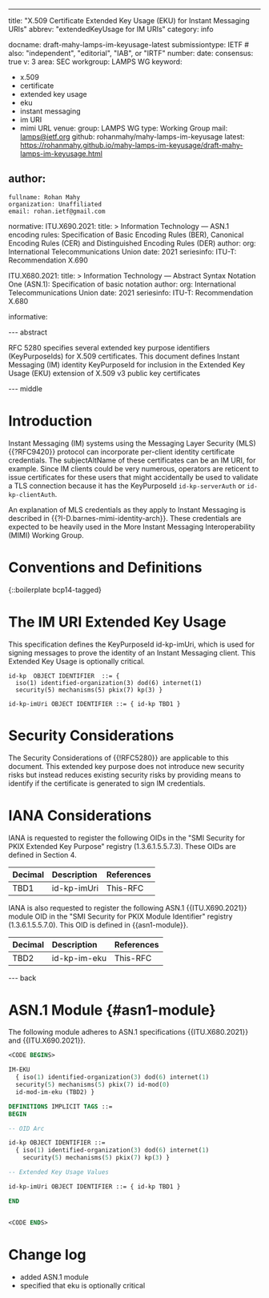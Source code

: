 ---
title: "X.509 Certificate Extended Key Usage (EKU) for Instant Messaging URIs"
abbrev: "extendedKeyUsage for IM URIs"
category: info

docname: draft-mahy-lamps-im-keyusage-latest
submissiontype: IETF  # also: "independent", "editorial", "IAB", or "IRTF"
number:
date:
consensus: true
v: 3
area: SEC
workgroup: LAMPS WG
keyword:
 - x.509
 - certificate
 - extended key usage
 - eku
 - instant messaging
 - im URI
 - mimi URL
venue:
  group: LAMPS WG
  type: Working Group
  mail: lamps@ietf.org
  github: rohanmahy/mahy-lamps-im-keyusage
  latest: https://rohanmahy.github.io/mahy-lamps-im-keyusage/draft-mahy-lamps-im-keyusage.html

author:
 -
    fullname: Rohan Mahy
    organization: Unaffiliated
    email: rohan.ietf@gmail.com

normative:
  ITU.X690.2021:
    title: >
      Information Technology — ASN.1 encoding rules:
      Specification of Basic Encoding Rules (BER),
      Canonical Encoding Rules (CER)
      and Distinguished Encoding Rules (DER)
    author:
      org: International Telecommunications Union
    date: 2021
    seriesinfo:
      ITU-T: Recommendation X.690

  ITU.X680.2021:
    title: >
      Information Technology — Abstract Syntax Notation One (ASN.1):
      Specification of basic notation
    author:
      org: International Telecommunications Union
    date: 2021
    seriesinfo:
      ITU-T: Recommendation X.680

informative:


--- abstract

RFC 5280 specifies several extended key purpose identifiers
(KeyPurposeIds) for X.509 certificates.  This document defines
Instant Messaging (IM) identity KeyPurposeId for inclusion in
the Extended Key Usage (EKU) extension of X.509 v3 public key
certificates


--- middle

# Introduction

Instant Messaging (IM) systems using the Messaging Layer Security (MLS)
{{?RFC9420}} protocol can incorporate per-client identity certificate
credentials. The subjectAltName of these certificates can be an IM URI, for
example. Since IM clients could be very numerous, operators are
reticent to issue certificates for these users that might accidentally be used
to validate a TLS connection because it has the KeyPurposeId `id-kp-serverAuth` or
`id-kp-clientAuth`.

An explanation of MLS credentials as they apply to Instant Messaging is described
in {{?I-D.barnes-mimi-identity-arch}}. These credentials are expected to be
heavily used in the More Instant Messaging Interoperability (MIMI) Working Group.


# Conventions and Definitions

{::boilerplate bcp14-tagged}

# The IM URI Extended Key Usage

This specification defines the KeyPurposeId id-kp-imUri, which is used
for signing messages to prove the identity of an Instant Messaging client.
This Extended Key Usage is optionally critical.

~~~
id-kp  OBJECT IDENTIFIER  ::= {
  iso(1) identified-organization(3) dod(6) internet(1)
  security(5) mechanisms(5) pkix(7) kp(3) }

id-kp-imUri OBJECT IDENTIFIER ::= { id-kp TBD1 }
~~~



# Security Considerations

The Security Considerations of {{!RFC5280}} are applicable to this
   document.  This extended key purpose does not introduce new security
   risks but instead reduces existing security risks by providing means
   to identify if the certificate is generated to sign IM credentials.

# IANA Considerations

IANA is requested to register the following OIDs in the "SMI Security
for PKIX Extended Key Purpose" registry (1.3.6.1.5.5.7.3).  These
OIDs are defined in Section 4.

| Decimal | Description   | References |
|:--------|:--------------|:-----------|
| TBD1    | id-kp-imUri   | This-RFC   |

IANA is also requested to register the following ASN.1 {{ITU.X690.2021}}
module OID in the "SMI Security for PKIX Module Identifier" registry (1.3.6.1.5.5.7.0). This OID is defined in {{asn1-module}}.

| Decimal | Description   | References |
|:--------|:--------------|:-----------|
| TBD2    | id-kp-im-eku  | This-RFC   |

--- back

# ASN.1 Module {#asn1-module}

The following module adheres to ASN.1 specifications {{ITU.X680.2021}} and
{{ITU.X690.2021}}.

~~~ asn1
<CODE BEGINS>

IM-EKU
  { iso(1) identified-organization(3) dod(6) internet(1)
  security(5) mechanisms(5) pkix(7) id-mod(0)
  id-mod-im-eku (TBD2) }

DEFINITIONS IMPLICIT TAGS ::=
BEGIN

-- OID Arc

id-kp OBJECT IDENTIFIER ::=
  { iso(1) identified-organization(3) dod(6) internet(1)
    security(5) mechanisms(5) pkix(7) kp(3) }

-- Extended Key Usage Values

id-kp-imUri OBJECT IDENTIFIER ::= { id-kp TBD1 }

END


<CODE ENDS>
~~~

# Change log

* added ASN.1 module
* specified that eku is optionally critical
